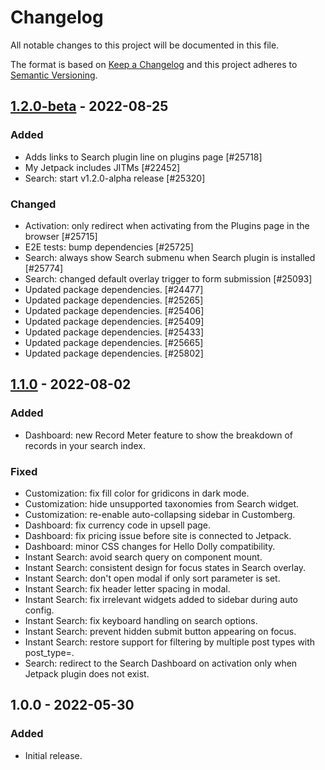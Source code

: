 # Changelog

All notable changes to this project will be documented in this file.

The format is based on [Keep a Changelog](https://keepachangelog.com/en/1.0.0/)
and this project adheres to [Semantic Versioning](https://semver.org/spec/v2.0.0.html).

## [1.2.0-beta] - 2022-08-25
### Added
- Adds links to Search plugin line on plugins page [#25718]
- My Jetpack includes JITMs [#22452]
- Search: start v1.2.0-alpha release [#25320]

### Changed
- Activation: only redirect when activating from the Plugins page in the browser [#25715]
- E2E tests: bump dependencies [#25725]
- Search: always show Search submenu when Search plugin is installed [#25774]
- Search: changed default overlay trigger to form submission [#25093]
- Updated package dependencies. [#24477]
- Updated package dependencies. [#25265]
- Updated package dependencies. [#25406]
- Updated package dependencies. [#25409]
- Updated package dependencies. [#25433]
- Updated package dependencies. [#25665]
- Updated package dependencies. [#25802]

## [1.1.0] - 2022-08-02
### Added
- Dashboard: new Record Meter feature to show the breakdown of records in your search index.

### Fixed
- Customization: fix fill color for gridicons in dark mode.
- Customization: hide unsupported taxonomies from Search widget.
- Customization: re-enable auto-collapsing sidebar in Customberg.
- Dashboard: fix currency code in upsell page.
- Dashboard: fix pricing issue before site is connected to Jetpack.
- Dashboard: minor CSS changes for Hello Dolly compatibility.
- Instant Search: avoid search query on component mount.
- Instant Search: consistent design for focus states in Search overlay.
- Instant Search: don't open modal if only sort parameter is set.
- Instant Search: fix header letter spacing in modal.
- Instant Search: fix irrelevant widgets added to sidebar during auto config.
- Instant Search: fix keyboard handling on search options.
- Instant Search: prevent hidden submit button appearing on focus.
- Instant Search: restore support for filtering by multiple post types with post_type=.
- Search: redirect to the Search Dashboard on activation only when Jetpack plugin does not exist.

## 1.0.0 - 2022-05-30
### Added
- Initial release.

[1.1.0-beta]: https://github.com/Automattic/jetpack-search-plugin/compare/1.0.0...1.1.0-beta
[1.2.0-beta]: https://github.com/Automattic/jetpack-search-plugin/compare/v1.1.0...v1.2.0-beta
[1.1.0]: https://github.com/Automattic/jetpack-search-plugin/compare/1.1.0-beta...1.1.0
